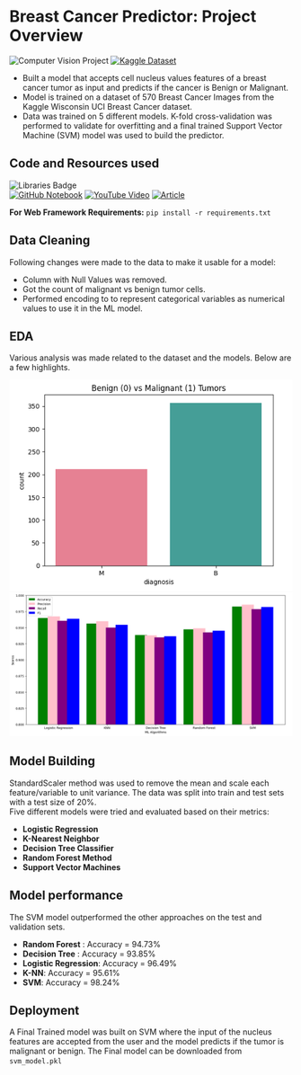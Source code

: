 # Breast Cancer Predictor: Project Overview 
![Computer Vision Project](https://img.shields.io/badge/Project-Computer%20Vision-orange?logo=python)
[![Kaggle Dataset](https://img.shields.io/badge/Kaggle-Wisconsin%20Breast%20Cancer-red?logo=kaggle)](https://www.kaggle.com/uciml/breast-cancer-wisconsin-data)

* Built a model that accepts cell nucleus values features of a breast cancer tumor as input and predicts if the cancer is Benign or Malignant.
* Model is trained on a dataset of 570 Breast Cancer Images from the Kaggle Wisconsin UCI Breast Cancer dataset.
* Data was trained on 5 different models. K-fold cross-validation was performed to validate for overfitting and a final trained Support Vector Machine (SVM) model was used to build the predictor.

## Code and Resources used  
![Libraries Badge](https://img.shields.io/badge/Libraries-NumPy|Pandas|Matplotlib|Sklearn|Seaborn|Selenium|Pickle-blue?logo=python) <br>
[![GitHub Notebook](https://img.shields.io/badge/GitHub-Notebook-181717?logo=github)](https://github.com/Inyrkz/breast_cancer/blob/main/k_fold_cv_article_guide.ipynb)
[![YouTube Video](https://img.shields.io/badge/YouTube-Watch%20Now-darkred?logo=youtube)](https://www.youtube.com/watch?v=NSSOyhJBmWY)
[![Article](https://img.shields.io/badge/Article-Read%20Here-green)](https://www.section.io/engineering-education/how-to-implement-k-fold-cross-validation/)
<br>

**For Web Framework Requirements:**  ```pip install -r requirements.txt```  


## Data Cleaning
Following changes were made to the data to make it usable for a model:
*	Column with Null Values was removed.
*	Got the count of malignant vs benign tumor cells.
*	Performed encoding to to represent categorical variables as numerical values to use it in the ML model.

## EDA
Various analysis was made related to the dataset and the models. Below are a few highlights. 

![alt text](https://github.com/sughoshdeshpande7/Breast_Cancer_Prediction/blob/ba700fc9bb3c888ee818969885db370f3e67236e/Images/tumors.png)
![alt text](https://github.com/sughoshdeshpande7/Breast_Cancer_Prediction/blob/ba700fc9bb3c888ee818969885db370f3e67236e/Images/models.png)

## Model Building 

StandardScaler method was used to remove the mean and scale each feature/variable to unit variance. The data was split into train and test sets with a test size of 20%.  
Five different models were tried and evaluated based on their metrics:
*	**Logistic Regression** 
*	**K-Nearest Neighbor**
*	**Decision Tree Classifier** 
*	**Random Forest Method**
*	**Support Vector Machines**

## Model performance
The SVM model outperformed the other approaches on the test and validation sets. 
*	**Random Forest** : Accuracy = 94.73%
*	**Decision Tree** : Accuracy = 93.85%
*	**Logistic Regression**: Accuracy = 96.49%
*	**K-NN**: Accuracy = 95.61%
*	**SVM**: Accuracy = 98.24%

## Deployment
A Final Trained model was built on SVM where the input of the nucleus features are accepted from the user and the model predicts if the tumor is malignant or benign. The Final model can be downloaded from ```svm_model.pkl```

  
